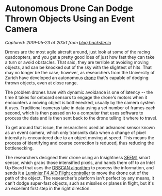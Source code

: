 # Autonomous Drone Can Dodge Thrown Objects Using an Event Camera

_Captured: 2019-05-23 at 20:51 from [blog.hackster.io](https://blog.hackster.io/autonomous-drone-can-dodge-thrown-objects-using-an-event-camera-9345198db185)_

Drones are the most agile aircraft around, just look at some of the racing quadcopters, and you get a pretty good idea of just how fast they can take a turn or avoid obstacles. That said, they are terrible at avoiding moving objects, and can be knocked out of the sky with the slightest of hits. That may no longer be the case; however, as researchers from the University of Zurich have developed an autonomous [drone](http://rpg.ifi.uzh.ch/docs/RAL19_Falanga.pdf) that's capable of dodging thrown objects, even at close range.

The problem drones have with dynamic avoidance is one of latency -- the time it takes for onboard sensors to engage the drone's motors when it encounters a moving object is bottlenecked, usually by the camera system it uses. Traditional cameras take in data using a set number of frames each second, which is then passed on to a computer that uses software to process the data and is then sent back to the drone telling it where to travel.

To get around that issue, the researchers used an advanced sensor known as an event camera, which only transmits data when a change of pixel intensity is encountered due to an object moving at speed. This means the process of identifying and course correction is reduced, thus reducing the bottlenecking.

The researchers designed their drone using an Insightness [SEEM1](https://www.insightness.com/) smart sensor, which grabs those intensified pixels, and hands them off to an Intel Up Board that uses the [DBSCAN algorithm](https://en.wikipedia.org/wiki/DBSCAN) to process the information, and sends it a [Luminier F4 AIO Flight controller](https://www.getfpv.com/lumenier-f4-aio-flight-controller.html) to move the drone out of the path of the object. The researcher's platform isn't perfect by any means, it can't dodge super-fast objects, such as missiles or planes in flight, but it's an excellent first step in the right direction.
